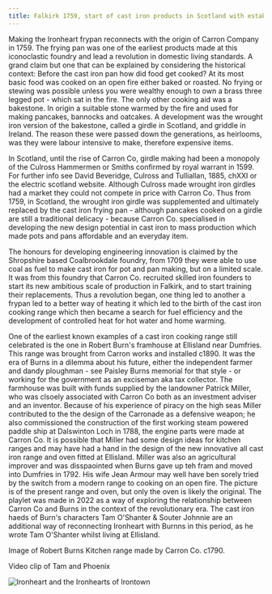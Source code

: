 ```yaml
---
title: Falkirk 1759, start of cast iron products in Scotland with establishment of Carron Co.
---
```


Making the Ironheart frypan reconnects with the origin of Carron Company in 1759. The frying pan was one of the earliest products made at this iconoclastic foundry and lead a revolution in domestic living standards. A grand claim but one that can be explained by considering the historical context: Before the cast iron pan how did food get cooked? At its most basic food was cooked on an open fire either baked or roasted. No frying or stewing was possible unless you were wealthy enough to own a brass three legged pot - which sat in the fire.  The only other cooking aid was a bakestone. In origin a suitable stone warmed by the fire and used for making pancakes, bannocks and oatcakes. A development was the wrought iron version of the bakestone, called a girdle in Scotland, and griddle in Ireland. The reason these were passed down the generations, as heirlooms, was they were labour intensive to make, therefore expensive items.

In Scotland, until the rise of Carron Co, girdle making had been a monopoly of the Culross Hammermen or Smiths confirmed by royal warrant in 1599. For further info see David Beveridge, Culross and Tulliallan, 1885, chXXI or the electric scotland website. Although Culross made wrought iron girdles had  a market they could not compete in price with Carron Co. Thus from 1759, in Scotland, the wrought iron girdle was supplemented and ultimately replaced by the cast iron frying pan - although pancakes cooked on a girdle are still a traditional delicacy - because Carron Co. specialised in developing the new design potential in cast iron to mass production which made pots and pans affordable and an everyday item.

The honours for developing engineering innovation is claimed by the Shropshire based Coalbrookdale foundry, from 1709 they were able to use coal as fuel to make cast iron for pot and pan making, but on a limited scale. It was from this foundry that Carron Co. recruited skilled iron founders to start its new ambitious scale of production in Falkirk, and to start training their replacements. Thus a revolution began, one thing led to another a frypan led to a better way of heating it which led to the birth of the cast iron cooking range which then became a search for fuel efficiency and the development of controlled heat for hot water and home warming.  

One of the earliest known examples of a cast iron cooking range still celebrated is the one in Robert Burn's framhouse at Ellisland near Dumfries. This range was brought from Carron works and installed c1890. It was the era of Burns in a dilemma about his future, either the independent farmer and dandy ploughman - see Paisley Burns memorial for that style - or working for the government as an exciseman aka tax collector. The farmhouse was built with funds supplied by the landowner Patrick Miller, who was clsoely associated with Carron Co both as an investment adviser and an inventor. Because of his experience of piracy on the high seas Miller contributed to the the design of the Carronade as a defensive weapon; he also commissioned the construction of the first working steam powered paddle ship at Dalswinton Loch in 1788, the engine parts were made at Carron Co. It is possible that Miller had some design ideas for kitchen ranges and may have had a hand in the design of the new innovative all cast iron range and oven fitted at Ellisland. Miller was also an agricultural improver and was disspaointed when Burns gave up teh fram and moved into Dumfries in 1792. His wife Jean Armour may well have ben sorely tried by the switch from a modern range to cooking on an open fire. The picture is of the present range and oven, but only the oven is likely the original.  The playlet was made in 2022 as a way of exploring the relationship between Carron Co and Burns in the context of the revolutionary era. The cast iron haeds of Burn's characters Tam O'Shanter & Souter Johnnie are an additional way of reconnecting Ironheart with Burnns in this period, as he wrote Tam O'Shanter whilst living at Ellisland. 


Image of Robert Burns Kitchen range made by Carron Co. c1790.

Video clip of Tam and Phoenix



![Ironheart and the Ironhearts of Irontown](Ironhearts.jpg)
